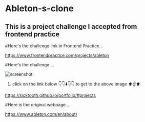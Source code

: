 ﻿# Ableton-s-clone

## This is a project challenge I accepted from frontend practice

#Here's the challenge link in Frontend Practice...

https://www.frontendpractice.com/projects/ableton

#Here's the challenge....

![screenshot](.Isolated.jpg)

1. click on the link below 👇👇⬇️👇👇 to get to the above image ⬆️☝️⬆️

https://sicktooth.github.io/portfolio/#projects

#Here is the original webpage....

https://www.ableton.com/en/about/
